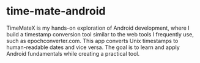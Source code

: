 # time-mate-android
TimeMateX is my hands-on exploration of Android development, where I build a timestamp conversion tool similar to the web tools I frequently use, such as epochconverter.com. This app converts Unix timestamps to human-readable dates and vice versa. The goal is to learn and apply Android fundamentals while creating a practical tool.
